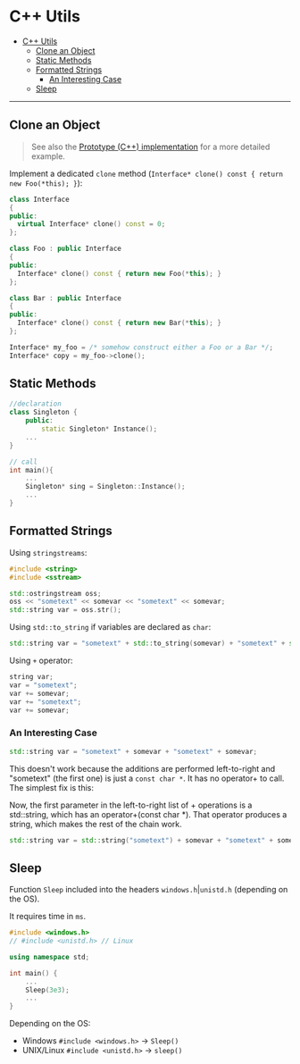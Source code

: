 # C++ Utils

- [C++ Utils](#c-utils)
  - [Clone an Object](#clone-an-object)
  - [Static Methods](#static-methods)
  - [Formatted Strings](#formatted-strings)
    - [An Interesting Case](#an-interesting-case)
  - [Sleep](#sleep)

---

## Clone an Object

> See also the [Prototype (C++) implementation](../cpp/01_05_prototype.cpp) for a more detailed example.

Implement a dedicated `clone` method (`Interface* clone() const { return new Foo(*this); }`):

```cpp
class Interface
{
public:
  virtual Interface* clone() const = 0;
};

class Foo : public Interface
{
public:
  Interface* clone() const { return new Foo(*this); }
};

class Bar : public Interface
{
public:
  Interface* clone() const { return new Bar(*this); }
};

Interface* my_foo = /* somehow construct either a Foo or a Bar */;
Interface* copy = my_foo->clone();
```

## Static Methods

```cpp
//declaration
class Singleton {
    public:
        static Singleton* Instance();
    ...
}

// call
int main(){
    ...
    Singleton* sing = Singleton::Instance();
    ...
}
```

## Formatted Strings

Using `stringstreams`:

```cpp
#include <string>
#include <sstream>

std::ostringstream oss;
oss << "sometext" << somevar << "sometext" << somevar;
std::string var = oss.str();
```

Using `std::to_string` if variables are declared as `char`:

```cpp
std::string var = "sometext" + std::to_string(somevar) + "sometext" + std::to_string(somevar);  
```

Using `+` operator:

```cpp
string var;
var = "sometext";
var += somevar;
var += "sometext";
var += somevar;
```

### An Interesting Case

```cpp
std::string var = "sometext" + somevar + "sometext" + somevar;
```

This doesn't work because the additions are performed left-to-right and "sometext" (the first one) is just a `const char *`. It has no operator+ to call. The simplest fix is this:

Now, the first parameter in the left-to-right list of + operations is a std::string, which has an operator+(const char *). That operator produces a string, which makes the rest of the chain work.

```cpp
std::string var = std::string("sometext") + somevar + "sometext" + somevar;
```

## Sleep

Function `Sleep` included into the headers `windows.h`|`unistd.h` (depending on the OS).

It requires time in `ms`.

```cpp
#include <windows.h>
// #include <unistd.h> // Linux

using namespace std;

int main() {
    ...
    Sleep(3e3);
    ...
}
```

Depending on the OS:

- Windows `#include <windows.h>` -> `Sleep()`
- UNIX/Linux `#include <unistd.h>` -> `sleep()`
